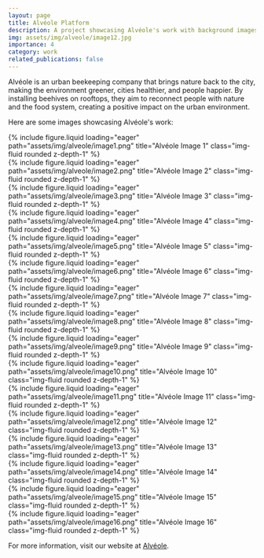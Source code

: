 ```yaml
---
layout: page
title: Alvéole Platform
description: A project showcasing Alvéole's work with background images
img: assets/img/alveole/image12.jpg
importance: 4
category: work
related_publications: false
---
```


Alvéole is an urban beekeeping company that brings nature back to the city, making the environment greener, cities healthier, and people happier. By installing beehives on rooftops, they aim to reconnect people with nature and the food system, creating a positive impact on the urban environment.

Here are some images showcasing Alvéole's work:

<div class="row">
    <div class="col-sm mt-3 mt-md-0">
        {% include figure.liquid loading="eager" path="assets/img/alveole/image1.png" title="Alvéole Image 1" class="img-fluid rounded z-depth-1" %}
    </div>
    <div class="col-sm mt-3 mt-md-0">
        {% include figure.liquid loading="eager" path="assets/img/alveole/image2.png" title="Alvéole Image 2" class="img-fluid rounded z-depth-1" %}
    </div>
</div>

<div class="row mt-4">
    <div class="col-sm mt-3 mt-md-0">
        {% include figure.liquid loading="eager" path="assets/img/alveole/image3.png" title="Alvéole Image 3" class="img-fluid rounded z-depth-1" %}
    </div>
    <div class="col-sm mt-3 mt-md-0">
        {% include figure.liquid loading="eager" path="assets/img/alveole/image4.png" title="Alvéole Image 4" class="img-fluid rounded z-depth-1" %}
    </div>
</div>

<div class="row mt-4">
    <div class="col-sm mt-3 mt-md-0">
        {% include figure.liquid loading="eager" path="assets/img/alveole/image5.png" title="Alvéole Image 5" class="img-fluid rounded z-depth-1" %}
    </div>
    <div class="col-sm mt-3 mt-md-0">
        {% include figure.liquid loading="eager" path="assets/img/alveole/image6.png" title="Alvéole Image 6" class="img-fluid rounded z-depth-1" %}
    </div>
</div>

<div class="row mt-4">
    <div class="col-sm mt-3 mt-md-0">
        {% include figure.liquid loading="eager" path="assets/img/alveole/image7.png" title="Alvéole Image 7" class="img-fluid rounded z-depth-1" %}
    </div>
    <div class="col-sm mt-3 mt-md-0">
        {% include figure.liquid loading="eager" path="assets/img/alveole/image8.png" title="Alvéole Image 8" class="img-fluid rounded z-depth-1" %}
    </div>
</div>

<div class="row mt-4">
    <div class="col-sm mt-3 mt-md-0">
        {% include figure.liquid loading="eager" path="assets/img/alveole/image9.png" title="Alvéole Image 9" class="img-fluid rounded z-depth-1" %}
    </div>
    <div class="col-sm mt-3 mt-md-0">
        {% include figure.liquid loading="eager" path="assets/img/alveole/image10.png" title="Alvéole Image 10" class="img-fluid rounded z-depth-1" %}
    </div>
</div>

<div class="row mt-4">
    <div class="col-sm mt-3 mt-md-0">
        {% include figure.liquid loading="eager" path="assets/img/alveole/image11.png" title="Alvéole Image 11" class="img-fluid rounded z-depth-1" %}
    </div>
    <div class="col-sm mt-3 mt-md-0">
        {% include figure.liquid loading="eager" path="assets/img/alveole/image12.png" title="Alvéole Image 12" class="img-fluid rounded z-depth-1" %}
    </div>
</div>

<div class="row mt-4">
    <div class="col-sm mt-3 mt-md-0">
        {% include figure.liquid loading="eager" path="assets/img/alveole/image13.png" title="Alvéole Image 13" class="img-fluid rounded z-depth-1" %}
    </div>
    <div class="col-sm mt-3 mt-md-0">
        {% include figure.liquid loading="eager" path="assets/img/alveole/image14.png" title="Alvéole Image 14" class="img-fluid rounded z-depth-1" %}
    </div>
</div>

<div class="row mt-4">
    <div class="col-sm mt-3 mt-md-0">
        {% include figure.liquid loading="eager" path="assets/img/alveole/image15.png" title="Alvéole Image 15" class="img-fluid rounded z-depth-1" %}
    </div>
    <div class="col-sm mt-3 mt-md-0">
        {% include figure.liquid loading="eager" path="assets/img/alveole/image16.png" title="Alvéole Image 16" class="img-fluid rounded z-depth-1" %}
    </div>
</div>

For more information, visit our website at <a href="https://alveole.buzz">Alvéole</a>.
